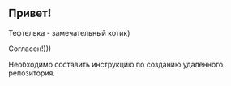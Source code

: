 ## Привет!

Тефтелька - замечательный котик)

Согласен!)))

Необходимо составить инструкцию по созданию удалённого репозитория.
